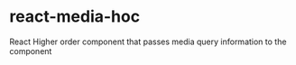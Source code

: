 # react-media-hoc
React Higher order component that passes media query information to the component
